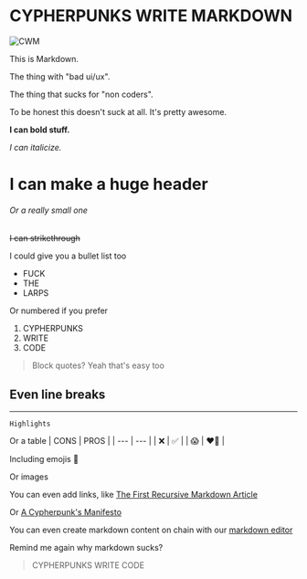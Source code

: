 # CYPHERPUNKS WRITE MARKDOWN

![CWM](/content/18cd509317ec0de863a3ed23a78324c3ccf93275afaaeac45741f5da5e69e4bei0) 

This is Markdown. 

The thing with "bad ui/ux". 

The thing that sucks for "non coders". 

To be honest this doesn't suck at all. It's pretty awesome. 

**I can bold stuff.**

*I can italicize.*

# I can make a huge header

###### Or a really small one

~~I can strikethrough~~

I could give you a bullet list too
* FUCK
* THE 
* LARPS

Or numbered if you prefer
1. CYPHERPUNKS
2. WRITE
3. CODE


> Block quotes? Yeah that's easy too

Even line breaks
---
---
`Highlights`

Or a table
| CONS | PROS |
| --- | --- |
| ❌ | ✅ |
| 😱 | ❤️‍🔥 |

Including emojis 🫡

Or images



You can even add links, like [The First Recursive Markdown Article](/content/2b565a977d2e6a2f18b7959b463bf6e8c351e85b8c1ae3372ba9b9dc1425100ai0)  

Or [A Cypherpunk's Manifesto](/content/8cb9a7f93677cc17a9f15acdd36ff368bf4efbf9cba6b77922c401f137e38025i0)

You can even create markdown content on chain with our [markdown editor](/content/12392618ff20348a110504fb06da5996ca844c7c3b69bfcf4ba0cc74ef310f82i0)


Remind me again why markdown sucks? 

> CYPHERPUNKS WRITE CODE

